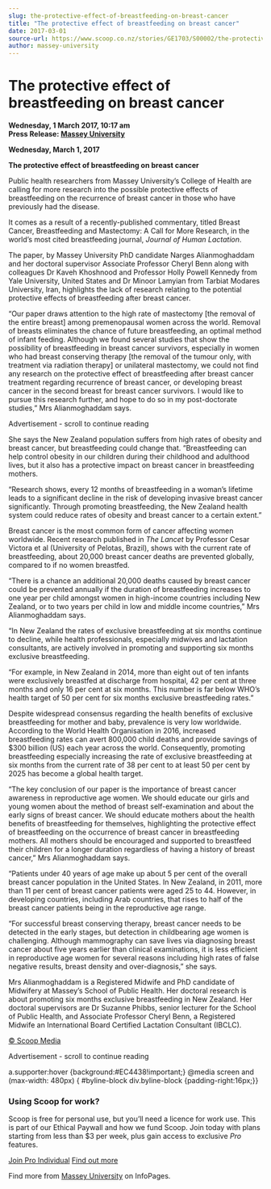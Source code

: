 ```yaml
---
slug: the-protective-effect-of-breastfeeding-on-breast-cancer
title: "The protective effect of breastfeeding on breast cancer"
date: 2017-03-01
source-url: https://www.scoop.co.nz/stories/GE1703/S00002/the-protective-effect-of-breastfeeding-on-breast-cancer.htm
author: massey-university
---
```

The protective effect of breastfeeding on breast cancer
=======================================================

**Wednesday, 1 March 2017, 10:17 am**  
**Press Release: [Massey University](https://info.scoop.co.nz/Massey_University)**

**Wednesday, March 1, 2017**

**The protective effect of breastfeeding on breast cancer**

Public health researchers from Massey University’s College of Health are calling for more research into the possible protective effects of breastfeeding on the recurrence of breast cancer in those who have previously had the disease.

It comes as a result of a recently-published commentary, titled Breast Cancer, Breastfeeding and Mastectomy: A Call for More Research, in the world’s most cited breastfeeding journal, _Journal of Human Lactation_.

The paper, by Massey University PhD candidate Narges Alianmoghaddam and her doctoral supervisor Associate Professor Cheryl Benn along with colleagues Dr Kaveh Khoshnood and Professor Holly Powell Kennedy from Yale University, United States and Dr Minoor Lamyian from Tarbiat Modares University, Iran, highlights the lack of research relating to the potential protective effects of breastfeeding after breast cancer.

“Our paper draws attention to the high rate of mastectomy \[the removal of the entire breast\] among premenopausal women across the world. Removal of breasts eliminates the chance of future breastfeeding, an optimal method of infant feeding. Although we found several studies that show the possibility of breastfeeding in breast cancer survivors, especially in women who had breast conserving therapy \[the removal of the tumour only, with treatment via radiation therapy\] or unilateral mastectomy, we could not find any research on the protective effect of breastfeeding after breast cancer treatment regarding recurrence of breast cancer, or developing breast cancer in the second breast for breast cancer survivors. I would like to pursue this research further, and hope to do so in my post-doctorate studies,” Mrs Alianmoghaddam says.

Advertisement - scroll to continue reading





She says the New Zealand population suffers from high rates of obesity and breast cancer, but breastfeeding could change that. “Breastfeeding can help control obesity in our children during their childhood and adulthood lives, but it also has a protective impact on breast cancer in breastfeeding mothers.

“Research shows, every 12 months of breastfeeding in a woman’s lifetime leads to a significant decline in the risk of developing invasive breast cancer significantly. Through promoting breastfeeding, the New Zealand health system could reduce rates of obesity and breast cancer to a certain extent.”

Breast cancer is the most common form of cancer affecting women worldwide. Recent research published in _The Lancet_ by Professor Cesar Victora et al (University of Pelotas, Brazil), shows with the current rate of breastfeeding, about 20,000 breast cancer deaths are prevented globally, compared to if no women breastfed.

“There is a chance an additional 20,000 deaths caused by breast cancer could be prevented annually if the duration of breastfeeding increases to one year per child amongst women in high-income countries including New Zealand, or to two years per child in low and middle income countries,” Mrs Alianmoghaddam says.

“In New Zealand the rates of exclusive breastfeeding at six months continue to decline, while health professionals, especially midwives and lactation consultants, are actively involved in promoting and supporting six months exclusive breastfeeding.

“For example, in New Zealand in 2014, more than eight out of ten infants were exclusively breastfed at discharge from hospital, 42 per cent at three months and only 16 per cent at six months. This number is far below WHO’s health target of 50 per cent for six months exclusive breastfeeding rates.”

Despite widespread consensus regarding the health benefits of exclusive breastfeeding for mother and baby, prevalence is very low worldwide. According to the World Health Organisation in 2016, increased breastfeeding rates can avert 800,000 child deaths and provide savings of $300 billion (US) each year across the world. Consequently, promoting breastfeeding especially increasing the rate of exclusive breastfeeding at six months from the current rate of 38 per cent to at least 50 per cent by 2025 has become a global health target.

“The key conclusion of our paper is the importance of breast cancer awareness in reproductive age women. We should educate our girls and young women about the method of breast self-examination and about the early signs of breast cancer. We should educate mothers about the health benefits of breastfeeding for themselves, highlighting the protective effect of breastfeeding on the occurrence of breast cancer in breastfeeding mothers. All mothers should be encouraged and supported to breastfeed their children for a longer duration regardless of having a history of breast cancer,” Mrs Alianmoghaddam says.

“Patients under 40 years of age make up about 5 per cent of the overall breast cancer population in the United States. In New Zealand, in 2011, more than 11 per cent of breast cancer patients were aged 25 to 44. However, in developing countries, including Arab countries, that rises to half of the breast cancer patients being in the reproductive age range.

“For successful breast conserving therapy, breast cancer needs to be detected in the early stages, but detection in childbearing age women is challenging. Although mammography can save lives via diagnosing breast cancer about five years earlier than clinical examinations, it is less efficient in reproductive age women for several reasons including high rates of false negative results, breast density and over-diagnosis,” she says.

Mrs Alianmoghaddam is a Registered Midwife and PhD candidate of Midwifery at Massey’s School of Public Health. Her doctoral research is about promoting six months exclusive breastfeeding in New Zealand. Her doctoral supervisors are Dr Suzanne Phibbs, senior lecturer for the School of Public Health, and Associate Professor Cheryl Benn, a Registered Midwife an International Board Certified Lactation Consultant (IBCLC).

  

[© Scoop Media](http://www.scoop.co.nz/about/terms.html)  

Advertisement - scroll to continue reading



a.supporter:hover {background:#EC4438!important;} @media screen and (max-width: 480px) { #byline-block div.byline-block {padding-right:16px;}}

### Using Scoop for work?

Scoop is free for personal use, but you’ll need a licence for work use. This is part of our Ethical Paywall and how we fund Scoop. Join today with plans starting from less than $3 per week, plus gain access to exclusive _Pro_ features.  
  
[Join Pro Individual](https://pro.scoop.co.nz/Individual/?from=ProIn24) [Find out more](https://pro.scoop.co.nz/using-scoop-for-work/?from=ProIn24)

Find more from [Massey University](https://info.scoop.co.nz/Massey_University) on InfoPages.